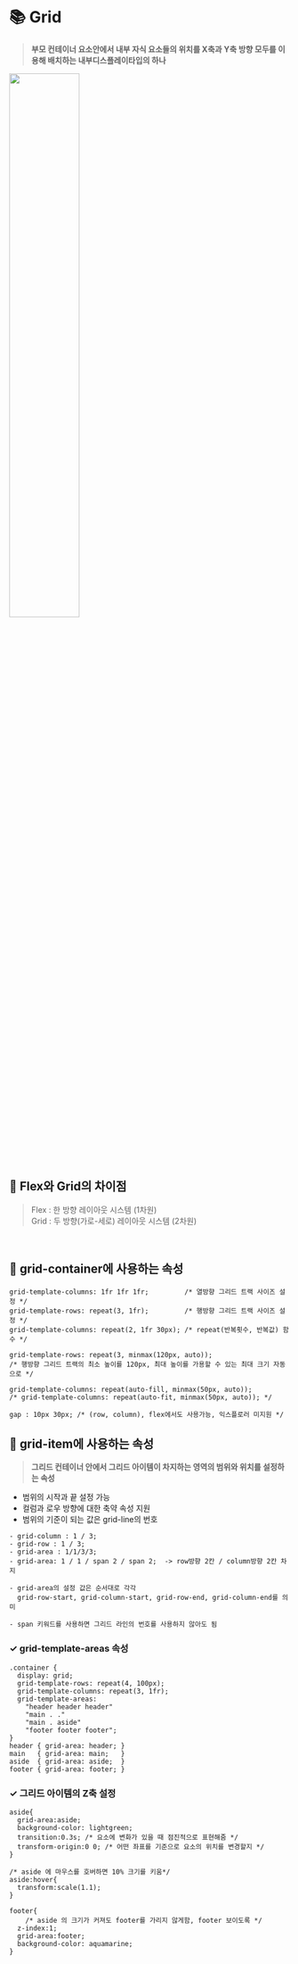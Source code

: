 # 📚 Grid

> **부모 컨테이너 요소안에서 내부 자식 요소들의 위치를 X축과 Y축 방향 모두를 이용해 배치하는 내부디스플레이타입의 하나**

<image src="https://user-images.githubusercontent.com/112460430/192091653-49fd1155-3bcc-4292-8b70-3a7563f03a23.png" width="50%">

## 🧐 Flex와 Grid의 차이점
 
> Flex : 한 방향 레이아웃 시스템 (1차원) <br>
> Grid : 두 방향(가로-세로) 레이아웃 시스템 (2차원) 
  <br>
  
## 📝 grid-container에 사용하는 속성
  
```
grid-template-columns: 1fr 1fr 1fr;         /* 열방향 그리드 트랙 사이즈 설정 */
grid-template-rows: repeat(3, 1fr);         /* 행방향 그리드 트랙 사이즈 설정 */
grid-template-columns: repeat(2, 1fr 30px); /* repeat(반복횟수, 반복값) 함수 */

grid-template-rows: repeat(3, minmax(120px, auto));
/* 행방향 그리드 트랙의 최소 높이를 120px, 최대 높이를 가용할 수 있는 최대 크기 자동으로 */

grid-template-columns: repeat(auto-fill, minmax(50px, auto));
/* grid-template-columns: repeat(auto-fit, minmax(50px, auto)); */

gap : 10px 30px; /* (row, column), flex에서도 사용가능, 익스플로러 미지원 */
```  
  
## 📝 grid-item에 사용하는 속성

> **그리드 컨테이너 안에서 그리드 아이템이 차지하는 영역의 범위와 위치를 설정하는 속성**

- 범위의 시작과 끝 설정 가능
- 컬럼과 로우 방향에 대한 축약 속성 지원
- 범위의 기준이 되는 값은 grid-line의 번호

```
- grid-column : 1 / 3;
- grid-row : 1 / 3;
- grid-area : 1/1/3/3; 
- grid-area: 1 / 1 / span 2 / span 2;  -> row방향 2칸 / column방향 2칸 차지 
  
- grid-area의 설정 값은 순서대로 각각 
  grid-row-start, grid-column-start, grid-row-end, grid-column-end를 의미

- span 키워드를 사용하면 그리드 라인의 번호를 사용하지 않아도 됨
```
### ✓ grid-template-areas 속성
```
.container {
  display: grid;
  grid-template-rows: repeat(4, 100px);
  grid-template-columns: repeat(3, 1fr);
  grid-template-areas:
    "header header header"
    "main . ."
    "main . aside"
    "footer footer footer";
}
header { grid-area: header; }
main   { grid-area: main;   }
aside  { grid-area: aside;  }
footer { grid-area: footer; } 
```
### ✓ 그리드 아이템의 Z축 설정
```
aside{
  grid-area:aside;
  background-color: lightgreen;
  transition:0.3s; /* 요소에 변화가 있을 때 점진적으로 표현해줌 */
  transform-origin:0 0; /* 어떤 좌표를 기준으로 요소의 위치를 변경할지 */
}

/* aside 에 마우스를 호버하면 10% 크기를 키움*/
aside:hover{
  transform:scale(1.1);
}

footer{
	/* aside 의 크기가 커져도 footer를 가리지 않게함, footer 보이도록 */
  z-index:1;
  grid-area:footer;
  background-color: aquamarine;
}
